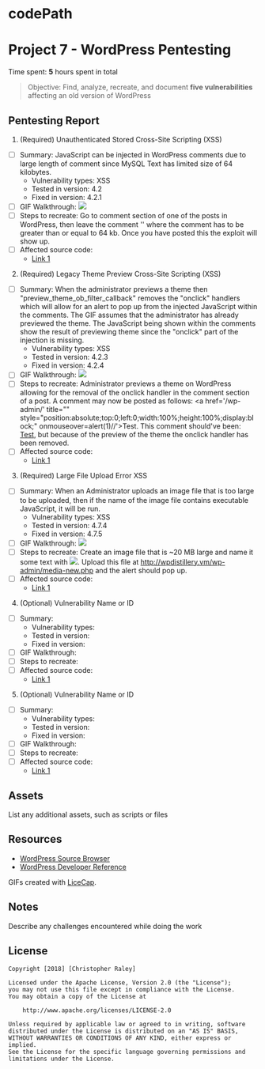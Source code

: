 # codePath

# Project 7 - WordPress Pentesting

Time spent: **5** hours spent in total

> Objective: Find, analyze, recreate, and document **five vulnerabilities** affecting an old version of WordPress

## Pentesting Report

1. (Required) Unauthenticated Stored Cross-Site Scripting (XSS)
  - [ ] Summary: JavaScript can be injected in WordPress comments due to large length of comment since MySQL Text has limited size of 64 kilobytes.
    - Vulnerability types: XSS
    - Tested in version: 4.2
    - Fixed in version: 4.2.1
  - [ ] GIF Walkthrough: ![](https://imgur.com/a/uHhhI)
  - [ ] Steps to recreate: Go to comment section of one of the posts in WordPress, then leave the comment '<a title='x onmouseover=alert(unescape(/hello%20world/.source)) style=position:absolute;left:0;top:0;width:5000px;height:5000px  COMMENT HERE'></a>' where the comment has to be greater than or equal to 64 kb. Once you have posted this the exploit will show up.
  - [ ] Affected source code:
    - [Link 1](https://core.trac.wordpress.org/browser/tags/4.9/src/wp-includes/class-wp-comment.php#L15)
2. (Required) Legacy Theme Preview Cross-Site Scripting (XSS)
  - [ ] Summary: When the administrator previews a theme then "preview_theme_ob_filter_callback" removes the "onclick" handlers which will allow for an alert to pop up from the injected JavaScript within the comments. The GIF assumes that the administrator has already previewed the theme. The JavaScript being shown within the comments show the result of previewing theme since the "onclick" part of the injection is missing.
    - Vulnerability types: XSS
    - Tested in version: 4.2.3
    - Fixed in version: 4.2.4
  - [ ] GIF Walkthrough: ![](https://imgur.com/a/v73oq)
  - [ ] Steps to recreate: Administrator previews a theme on WordPress allowing for the removal of the onclick handler in the comment section of a post. A comment may now be posted as follows: <a href='/wp-admin/' title="" style="position:absolute;top:0;left:0;width:100%;height:100%;display:block;" onmouseover=alert(1)//'>Test</a>. This comment should've been: <a href='/wp-admin/' title="onclick='" Title='" style="position:absolute;top:0;left:0;width:100%;height:100%;display:block;" onmouseover=alert(1)//'>Test</a>, but because of the preview of the theme the onclick handler has been removed.
  - [ ] Affected source code:
    - [Link 1](https://core.trac.wordpress.org/browser/tags/4.9/src/wp-includes/deprecated.php#L3473)
3. (Required) Large File Upload Error XSS
  - [ ] Summary: When an Administrator uploads an image file that is too large to be uploaded, then if the name of the image file contains executable JavaScript, it will be run.
    - Vulnerability types: XSS
    - Tested in version: 4.7.4
    - Fixed in version: 4.7.5
  - [ ] GIF Walkthrough: ![](https://imgur.com/a/DMuEh)
  - [ ] Steps to recreate: Create an image file that is ~20 MB large and name it some text with <img src=x onerror=alert(1)>. Upload this file at http://wpdistillery.vm/wp-admin/media-new.php and the alert should pop up.
  - [ ] Affected source code:
    - [Link 1](https://core.trac.wordpress.org/browser/tags/4.9/src/wp-includes/class-wp-xmlrpc-server.php#L5877)
4. (Optional) Vulnerability Name or ID
  - [ ] Summary: 
    - Vulnerability types:
    - Tested in version:
    - Fixed in version: 
  - [ ] GIF Walkthrough: 
  - [ ] Steps to recreate: 
  - [ ] Affected source code:
    - [Link 1](https://core.trac.wordpress.org/browser/tags/version/src/source_file.php)
5. (Optional) Vulnerability Name or ID
  - [ ] Summary: 
    - Vulnerability types:
    - Tested in version:
    - Fixed in version: 
  - [ ] GIF Walkthrough: 
  - [ ] Steps to recreate: 
  - [ ] Affected source code:
    - [Link 1](https://core.trac.wordpress.org/browser/tags/version/src/source_file.php) 

## Assets

List any additional assets, such as scripts or files

## Resources

- [WordPress Source Browser](https://core.trac.wordpress.org/browser/)
- [WordPress Developer Reference](https://developer.wordpress.org/reference/)

GIFs created with [LiceCap](http://www.cockos.com/licecap/).

## Notes

Describe any challenges encountered while doing the work

## License

    Copyright [2018] [Christopher Raley]

    Licensed under the Apache License, Version 2.0 (the "License");
    you may not use this file except in compliance with the License.
    You may obtain a copy of the License at

        http://www.apache.org/licenses/LICENSE-2.0

    Unless required by applicable law or agreed to in writing, software
    distributed under the License is distributed on an "AS IS" BASIS,
    WITHOUT WARRANTIES OR CONDITIONS OF ANY KIND, either express or implied.
    See the License for the specific language governing permissions and
    limitations under the License.
